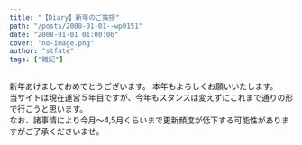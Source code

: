 ```yaml
---
title: "【Diary】新年のご挨拶"
path: "/posts/2008-01-01--wp0151"
date: "2008-01-01 01:00:06"
cover: "no-image.png"
author: "stfate"
tags: ["雑記"]
---
```


<style type="text/css">
<!--
p {white-space: pre-wrap};
-->
</style>

新年あけましておめでとうございます。
本年もよろしくお願いいたします。
当サイトは現在運営５年目ですが、今年もスタンスは変えずにこれまで通りの形で行こうと思います。
なお、諸事情により今月～4,5月くらいまで更新頻度が低下する可能性がありますがご了承くださいませ。
